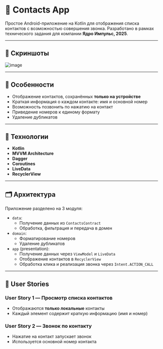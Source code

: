 # 📱 Contacts App

Простое Android-приложение на Kotlin для отображения списка контактов с возможностью совершения звонка. Разработано в рамках технического задания для компании **Ядро Импульс, 2025**.

---

## 📸 Скриншоты
![image](https://github.com/user-attachments/assets/a323b62e-c3e1-4f01-8540-f0d708c80b92)

---

## 🧩 Особенности

- Отображение контактов, сохранённых **только на устройстве**
- Краткая информация о каждом контакте: имя и основной номер
- Возможность позвонить по нажатию на контакт
- Приведение номеров к единому формату
- Удаление дубликатов

---

## 🚀 Технологии

- **Kotlin**
- **MVVM Architecture**
- **Dagger**
- **Coroutines**
- **LiveData**
- **RecyclerView**

---

## 🗂️ Архитектура

Приложение разделено на 3 модуля:

- `data`: 
  - Получение данных из `ContactsContract`
  - Обработка, фильтрация и передача в домен
- `domain`: 
  - Форматирование номеров
  - Удаление дубликатов
- `app` (presentation): 
  - Получение данных через `ViewModel` и `LiveData`
  - Отображение контактов в `RecyclerView`
  - Обработка клика и реализация звонка через `Intent.ACTION_CALL`

---

## 📄 User Stories

### User Story 1 — Просмотр списка контактов
- Отображаются **только локальные** контакты
- Каждый элемент содержит краткую информацию (имя и номер)

### User Story 2 — Звонок по контакту
- Нажатие на контакт запускает звонок
- Используется основной номер контакта

